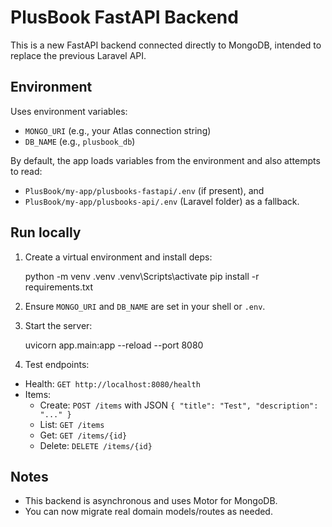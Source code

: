 PlusBook FastAPI Backend
========================

This is a new FastAPI backend connected directly to MongoDB, intended to replace the previous Laravel API.

Environment
-----------

Uses environment variables:

- `MONGO_URI` (e.g., your Atlas connection string)
- `DB_NAME` (e.g., `plusbook_db`)

By default, the app loads variables from the environment and also attempts to read:

- `PlusBook/my-app/plusbooks-fastapi/.env` (if present), and
- `PlusBook/my-app/plusbooks-api/.env` (Laravel folder) as a fallback.

Run locally
-----------

1. Create a virtual environment and install deps:

   python -m venv .venv
   .venv\\Scripts\\activate
   pip install -r requirements.txt

2. Ensure `MONGO_URI` and `DB_NAME` are set in your shell or `.env`.

3. Start the server:

   uvicorn app.main:app --reload --port 8080

4. Test endpoints:

- Health: `GET http://localhost:8080/health`
- Items:
  - Create: `POST /items` with JSON `{ "title": "Test", "description": "..." }`
  - List: `GET /items`
  - Get: `GET /items/{id}`
  - Delete: `DELETE /items/{id}`

Notes
-----

- This backend is asynchronous and uses Motor for MongoDB.
- You can now migrate real domain models/routes as needed.
